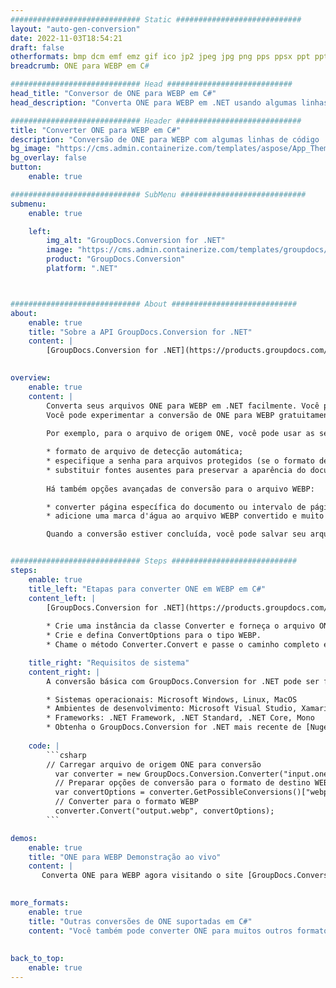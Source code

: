 ```yaml
---
############################# Static ############################
layout: "auto-gen-conversion"
date: 2022-11-03T18:54:21
draft: false
otherformats: bmp dcm emf emz gif ico jp2 jpeg jpg png pps ppsx ppt pptx psb psd svg svgz tga tif tiff webp wmf wmz
breadcrumb: ONE para WEBP em C#

############################# Head ############################
head_title: "Conversor de ONE para WEBP em C#"
head_description: "Converta ONE para WEBP em .NET usando algumas linhas de código. Use a API de conversão de documentos do GroupDocs para converter mais de 160 formatos de arquivo."

############################# Header ############################
title: "Converter ONE para WEBP em C#"
description: "Conversão de ONE para WEBP com algumas linhas de código .NET"
bg_image: "https://cms.admin.containerize.com/templates/aspose/App_Themes/V3/images/bg/header1.png"
bg_overlay: false
button:
    enable: true

############################# SubMenu ############################
submenu:
    enable: true

    left:
        img_alt: "GroupDocs.Conversion for .NET"
        image: "https://cms.admin.containerize.com/templates/groupdocs/images/product-logos/90x90-noborder/groupdocs-conversion-net.png"
        product: "GroupDocs.Conversion"
        platform: ".NET"



############################# About ############################
about:
    enable: true
    title: "Sobre a API GroupDocs.Conversion for .NET"
    content: |
        [GroupDocs.Conversion for .NET](https://products.groupdocs.com/conversion/net/) pode ser usado para converter Microsoft Word, Excel, PowerPoint, PDF, Visio e outros formatos. GroupDocs.Conversion é uma API independente que é adequada para sistemas internos e de back-end onde é necessário alto desempenho. Não depende de nenhum software como Microsoft ou Open Office.
    

overview:
    enable: true
    content: |
        Converta seus arquivos ONE para WEBP em .NET facilmente. Você pode usar apenas algumas linhas de código C# em qualquer plataforma de sua escolha, como - Windows, Linux, macOS.
        Você pode experimentar a conversão de ONE para WEBP gratuitamente e avaliar a qualidade dos resultados da conversão. Juntamente com cenários de conversão de arquivo simples, você pode tentar opções mais avançadas para carregar o arquivo de origem ONE e para salvar o resultado de saída WEBP. 
        
        Por exemplo, para o arquivo de origem ONE, você pode usar as seguintes opções de carregamento:

        * formato de arquivo de detecção automática;
        * especifique a senha para arquivos protegidos (se o formato de arquivo suportar);
        * substituir fontes ausentes para preservar a aparência do documento.
        
        Há também opções avançadas de conversão para o arquivo WEBP:

        * converter página específica do documento ou intervalo de páginas;
        * adicione uma marca d'água ao arquivo WEBP convertido e muito mais.

        Quando a conversão estiver concluída, você pode salvar seu arquivo WEBP no caminho do arquivo local ou em qualquer armazenamento de terceiros, como FTP, Amazon S3, Google Drive, Dropbox etc. Observe - para converter ONE para {{ TO}} não há necessidade de nenhum software adicional instalado - como MS Office, Open Office, Adobe Acrobat Reader etc.


############################# Steps ############################
steps:
    enable: true
    title_left: "Etapas para converter ONE em WEBP em C#"
    content_left: |
        [GroupDocs.Conversion for .NET](https://products.groupdocs.com/conversion/net/) torna mais fácil para os desenvolvedores converter um arquivo ONE para WEBP com algumas linhas de código.
        
        * Crie uma instância da classe Converter e forneça o arquivo ONE com o caminho completo
        * Crie e defina ConvertOptions para o tipo WEBP.
        * Chame o método Converter.Convert e passe o caminho completo e o formato (WEBP) como parâmetro

    title_right: "Requisitos de sistema"
    content_right: |
        A conversão básica com GroupDocs.Conversion for .NET pode ser feita em apenas algumas etapas simples. Nossas APIs são suportadas em todas as principais plataformas e sistemas operacionais. Antes de executar o código abaixo, certifique-se de ter os seguintes pré-requisitos instalados em seu sistema.

        * Sistemas operacionais: Microsoft Windows, Linux, MacOS
        * Ambientes de desenvolvimento: Microsoft Visual Studio, Xamarin, MonoDevelop
        * Frameworks: .NET Framework, .NET Standard, .NET Core, Mono
        * Obtenha o GroupDocs.Conversion for .NET mais recente de [Nuget](https://www.nuget.org/packages/groupdocs.conversion)
         
    code: |
        ```csharp    
        // Carregar arquivo de origem ONE para conversão
          var converter = new GroupDocs.Conversion.Converter("input.one");
          // Preparar opções de conversão para o formato de destino WEBP
          var convertOptions = converter.GetPossibleConversions()["webp"].ConvertOptions;
          // Converter para o formato WEBP
          converter.Convert("output.webp", convertOptions);
        ```

demos:
    enable: true
    title: "ONE para WEBP Demonstração ao vivo"
    content: |
       Converta ONE para WEBP agora visitando o site [GroupDocs.Conversion App](https://products.groupdocs.app/conversion/family). A demonstração online tem as seguintes vantagens
          

more_formats:
    enable: true
    title: "Outras conversões de ONE suportadas em C#"
    content: "Você também pode converter ONE para muitos outros formatos de arquivo. Por favor, veja a lista abaixo."
       
       
back_to_top:
    enable: true
---
```

